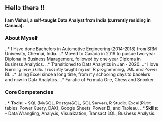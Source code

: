 ## Hello there !! 

#### I am Vishal, a self-taught Data Analyst from India (currently residing in Canada).

### **About Myself**

..* I Have done Bachelors in Automotive Engineering (2014-2018) from SRM University, Chennai, India.
..* Moved to Canada in 2019 to pursue two-year Diploma in Business Management, followed by one-year Diploma in Business Analytics. 
..* Transitioned to Data Analytics in Jan - 2020. 
..* I love learning new skills. I recently taught myself R programming, SQL and Power BI. 
..* Using Excel since a long time, from my schooling days to bacelors and now in Data Analytics. 
..* Fanatic of Formula One, Chess and Snooker.


### **Core Competencies**

..* **Tools:** - SQL (MySQL, PostgreSQL, SQL Server), R Studio, Excel(Pivot tables, Power Query, DAX), Google Sheets, Power BI, and Tableau.
..* **Skills:** - Data Wrangling, Analysis, Visualization, Transact SQL, Business Analysis.
